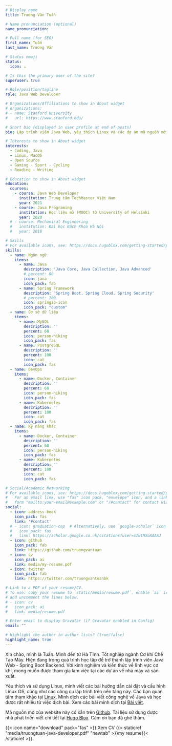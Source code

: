 ```yaml
---
# Display name
title: Trương Văn Tuấn

# Name pronunciation (optional)
name_pronunciation:

# Full name (for SEO)
first_name: Tuấn
last_name: Trương Văn

# Status emoji
status:
  icon: ☕️

# Is this the primary user of the site?
superuser: true

# Role/position/tagline
role: Java Web Developer

# Organizations/Affiliations to show in About widget
# organizations:
# - name: Stanford University
#   url: https://www.stanford.edu/

# Short bio (displayed in user profile at end of posts)
bio: Lập trình viên Java Web, yêu thích Linux và các dự án mã nguồn mở.

# Interests to show in About widget
interests:
  - Coding, Java
  - Linux, MacOS
  - Open Source
  - Gaming - Sport - Cycling
  - Reading - Writing

# Education to show in About widget
education:
  courses:
    - course: Java Web Developer
      institution: Trung tâm TechMaster Việt Nam
      year: 2021
    - course: Java Programing
      institution: Học liệu mở (MOOC) từ University of Helsinki
      year: 2020
  # - course: Mechanical Engineering
  #   institution: Đại học Bách Khoa Hà Nội
  #   year: 2018

# Skills
# For available icons, see: https://docs.hugoblox.com/getting-started/page-builder/#icons
skills:
  - name: Ngôn ngữ
    items:
      - name: Java
        description: 'Java Core, Java Collection, Java Advanced'
        # percent: 80
        icon: java
        icon_pack: fab
      - name: Spring Framework
        description: 'Spring Boot, Spring Cloud, Spring Security'
        # percent: 100
        icon: springio-icon
        icon_pack: "custom"
  - name: Cơ sở dữ liệu
    items:
      - name: MySQL
        description: ''
        percent: 60
        icon: person-hiking
        icon_pack: fas
      - name: PostgreSQL
        description: ''
        percent: 100
        icon: cat
        icon_pack: fas
  - name: DevOps
    items:
      - name: Docker, Container
        description: ''
        percent: 60
        icon: person-hiking
        icon_pack: fas
      - name: Kubernetes
        description: ''
        percent: 100
        icon: cat
        icon_pack: fas
  - name: Kỹ năng khác
    items:
      - name: Docker, Container
        description: ''
        percent: 60
        icon: person-hiking
        icon_pack: fas
      - name: Kubernetes
        description: ''
        percent: 100
        icon: cat
        icon_pack: fas

# Social/Academic Networking
# For available icons, see: https://docs.hugoblox.com/getting-started/page-builder/#icons
#   For an email link, use "fas" icon pack, "envelope" icon, and a link in the
#   form "mailto:your-email@example.com" or "/#contact" for contact widget.
social:
  - icon: address-book
    icon_pack: fas
    link: '#contact'
  # - icon: graduation-cap  # Alternatively, use `google-scholar` icon from `ai` icon pack
  #   icon_pack: fas
  #   link: https://scholar.google.co.uk/citations?user=sIwtMXoAAAAJ
  - icon: github
    icon_pack: fab
    link: https://github.com/truongvantuan
  - icon: cv
    icon_pack: ai
    link: media/my-resume.pdf
  - icon: twitter
    icon_pack: fab
    link: https://twitter.com/truongvantuanbk

# Link to a PDF of your resume/CV.
# To use: copy your resume to `static/media/resume.pdf`, enable `ai` icons in `params.toml`, 
# and uncomment the lines below.
# - icon: cv
#   icon_pack: ai
#   link: media/resume.pdf

# Enter email to display Gravatar (if Gravatar enabled in Config)
email: ""

# Highlight the author in author lists? (true/false)
highlight_name: true
---
```

Xin chào, mình là Tuấn. Mình đến từ Hà Tĩnh. Tốt nghiệp ngành Cơ khí Chế Tạo Máy. Hiện đang trong quá trình học tập để trở thành lập trình viên Java Web - Spring Boot Backend. Với kinh nghiệm và kiến thức về lĩnh vực cơ khí, mong muốn được tham gia làm việc tại các dự án về nhà máy và sản xuất.

Yêu thích và sử dụng Linux, mình viết các bài hướng dẫn cài đặt và cấu hình Linux OS, cũng như các công cụ lập trình trên nền tảng này. Các bạn quan tâm tham khảo tại [Linux](linux/).
Mình dịch các bài viết công nghệ về Java và học được rất nhiều từ việc dịch bài. Xem các bài mình dịch tại [Bài viết](post/).

Mã nguồn mở của website này có sẵn trên [Github](https://github.com/truongvantuan/starter-academic). Tài liệu sử dụng được nhà phát triển viết chi tiết tại [Hugo Blox](https://docs.hugoblox.com/). Cảm ơn bạn đã ghé thăm.

{{< icon name="download" pack="fas" >}} Xem CV {{< staticref "media/truongtuan-java-developer.pdf" "newtab" >}}my resume{{< /staticref >}}.
